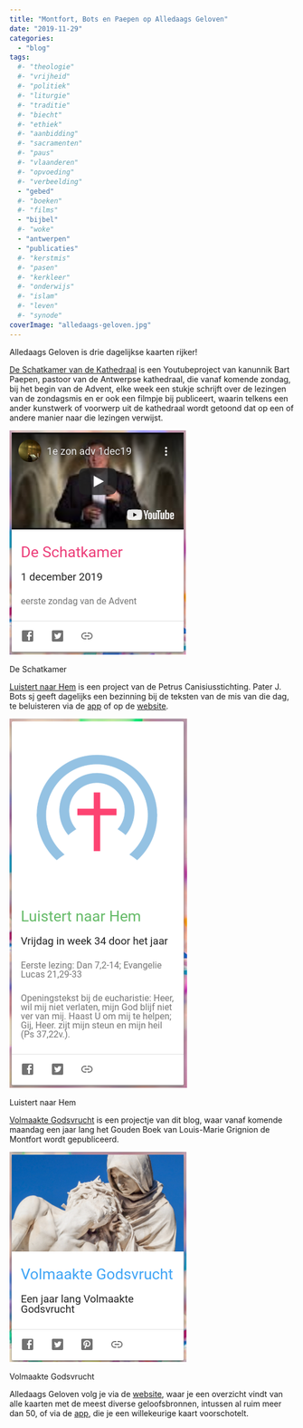 ```yaml
---
title: "Montfort, Bots en Paepen op Alledaags Geloven"
date: "2019-11-29"
categories: 
  - "blog"
tags:
  #- "theologie"
  #- "vrijheid"
  #- "politiek"
  #- "liturgie"
  #- "traditie"
  #- "biecht"
  #- "ethiek"
  #- "aanbidding"
  #- "sacramenten"
  #- "paus"
  #- "vlaanderen"
  #- "opvoeding"
  #- "verbeelding"
  - "gebed"
  #- "boeken"
  #- "films"
  - "bijbel"
  #- "woke"
  - "antwerpen"
  - "publicaties"
  #- "kerstmis"
  #- "pasen"
  #- "kerkleer"
  #- "onderwijs"
  #- "islam"
  #- "leven"
  #- "synode"
coverImage: "alledaags-geloven.jpg"
---
```


Alledaags Geloven is drie dagelijkse kaarten rijker!

[De Schatkamer van de Kathedraal](http://www.deschatkamervandekathedraal.be/) is een Youtubeproject van kanunnik Bart Paepen, pastoor van de Antwerpse kathedraal, die vanaf komende zondag, bij het begin van de Advent, elke week een stukje schrijft over de lezingen van de zondagsmis en er ook een filmpje bij publiceert, waarin telkens een ander kunstwerk of voorwerp uit de kathedraal wordt getoond dat op een of andere manier naar die lezingen verwijst.

[![](images/Alledaags-Geloven-2.png)](https://alledaags.gelovenleren.net/link/MjY4MjgyOTAzOTI5NDg4)

De Schatkamer

[Luistert naar Hem](https://petruscanisiusstichting.nl/) is een project van de Petrus Canisiusstichting. Pater J. Bots sj geeft dagelijks een bezinning bij de teksten van de mis van die dag, te beluisteren via de [app](/portfolio/luistert-naar-hem-app/) of op de [website](https://petruscanisiusstichting.nl/).

[![](images/Alledaags-Geloven-1.png)](https://alledaags.gelovenleren.net/link/MTI2ODM1NjE0MjQzODU0)

Luistert naar Hem

[Volmaakte Godsvrucht](/blog/een-jaar-lang-volmaakte-godsvrucht/) is een projectje van dit blog, waar vanaf komende maandag een jaar lang het Gouden Boek van Louis-Marie Grignion de Montfort wordt gepubliceerd. 

[![](images/Alledaags-Geloven.png)](https://alledaags.gelovenleren.net/link/MTQxNTUwMjU1ODI2MjYw)

Volmaakte Godsvrucht

Alledaags Geloven volg je via de [website](https://alledaags.gelovenleren.net/), waar je een overzicht vindt van alle kaarten met de meest diverse geloofsbronnen, intussen al ruim meer dan 50, of via de [app](/portfolio/alledaags-geloven-app/), die je een willekeurige kaart voorschotelt.
